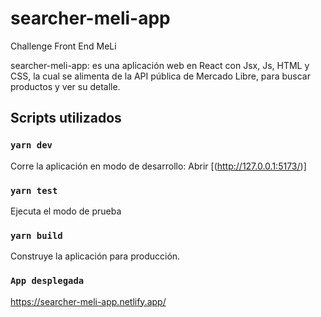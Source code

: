 # searcher-meli-app
Challenge Front End MeLi

searcher-meli-app: es una aplicación web en React con Jsx, Js, HTML y CSS, la cual se alimenta de la API pública de Mercado Libre, para buscar productos y ver su detalle.

## Scripts utilizados

### `yarn dev`

Corre la aplicación en modo de desarrollo: 
Abrir [(http://127.0.0.1:5173/)]

### `yarn test`

Ejecuta el modo de prueba

### `yarn build`

Construye la aplicación para producción.

### `App desplegada`
https://searcher-meli-app.netlify.app/
